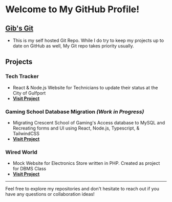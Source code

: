 # Welcome to My GitHub Profile!

## [Gib's Git](https://git.gibbyb.com/gib)
- This is my self hosted Git Repo. While I do try to keep my projects up to date on GitHub as well, My Git repo takes priority usually.

## Projects

### **Tech Tracker**
- React & Node.js Website for Technicians to update their status at the City of Gulfport
- **[Visit Project](https://techtracker.gibbyb.com)**

### **Gaming School Database Migration** *(Work in Progress)*
- Migrating Crescent School of Gaming's Access database to MySQL and Recreating forms and UI using React, Node.js, Typescript, & TailwindCSS
- **[Visit Project](https://git.gibbyb.com/gib/games_rewrite)**

### **Wired World**
- Mock Website for Electronics Store written in PHP. Created as project for DBMS Class
- **[Visit Project](https://wiredworld.gibbyb.com)**



---

Feel free to explore my repositories and don't hesitate to reach out if you have any questions or collaboration ideas!
